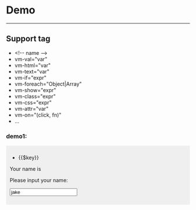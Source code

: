 # Demo

---

<style>
.demo { padding: 10px; background-color: #efefef; }  
</style>

## Support tag
- <!\-\- name \-\->
- vm-val="var"
- vm-html="var"
- vm-text="var"
- vm-if="expr"
- vm-foreach="Object|Array"
- vm-show="expr"
- vm-class="expr"
- vm-css="expr"
- vm-attr="var"
- vm-on="(click, fn)"
- ...


<div id="container" vm-controller="box1">
  <h3>demo1:</h3>
  <div class="demo">
    <ul>
      <li>{{$key}}</li>
      <!--
      <% _.each(data, function(v,k){ %>
      <tr class="<%= k%2===0?"":"white" %>">
        <td><%= v.orderId %></td>
      </tr>
      <% }); %>
      -->
    </ul>
    <div>Your name is <strong><!-- name --></strong></div>
    <p>Please input your name: </p>
    <p><input type="text" vm-val="name" value="jake" /></p>
  </div>
</div>

<script type="text/javascript">
// make test
seajs.use('backbone.vm', function(vm) {

});  
  
</script>